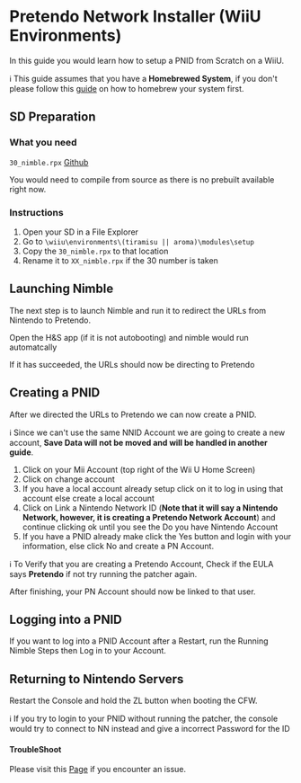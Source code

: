 # Pretendo Network Installer (WiiU Environments)
In this guide you would learn how to setup a PNID from Scratch on a WiiU.


<div class="info-frame">ℹ️ This guide assumes that you have a <b>Homebrewed System</b>, if you don't please follow this <a href="https://wiiu.hacks.guide/#/">guide</a> on how to homebrew your system first.</div>


## SD Preparation
### What you need
`30_nimble.rpx`  [Github](https://github.com/PretendoNetwork/Nimble/tree/tiramisu)

<div class="info-frame green">You would need to compile from source as there is no prebuilt available right now.</div>


### Instructions

 1. Open your SD in a File Explorer
 2. Go to `\wiiu\environments\(tiramisu || aroma)\modules\setup`
 3. Copy the `30_nimble.rpx` to that location
 4. Rename it to `XX_nimble.rpx` if the 30 number is taken

## Launching Nimble
The next step is to launch Nimble and run it to redirect the URLs from Nintendo to Pretendo.

Open the H&S app (if it is not autobooting) and nimble would run automatcally

If it has succeeded, the URLs should now be directing to Pretendo

## Creating a PNID
After we directed the URLs to Pretendo we can now create a PNID.
<div class="info-frame">ℹ️ Since we can't use the same NNID Account we are going to create a new account, <b>Save Data will not be moved and will be handled in another guide</b>.</div>

 1. Click on your Mii Account (top right of the Wii U Home Screen)
 2. Click on change account
 3. If you have a local account already setup click on it to log in using that account else create a local account
 4. Click on Link a Nintendo Network ID (**Note that it will say a Nintendo Network, however, it is creating a Pretendo Network Account**) and continue clicking ok until you see the Do you have Nintendo Account
 5. If you have a PNID already make click the Yes button and login with your information, else click No and create a PN Account.
 
<div class="info-frame">ℹ️ To Verify that you are creating a Pretendo Account, Check if the EULA says <b>Pretendo</b> if not try running the patcher again.</div>

After finishing, your PN Account should now be linked to that user.

## Logging into a PNID

If you want to log into a PNID Account after a Restart, run the Running Nimble Steps then Log in to your Account.


## Returning to Nintendo Servers
Restart the Console and hold the ZL button when booting the CFW.

<div class="info-frame">ℹ️ If you try to login to your PNID without running the patcher, the console would try to connect to NN instead and give a incorrect Password for the ID</div>

#### TroubleShoot
Please visit this [Page](/docs/troubleshoot-errors) if you encounter an issue.